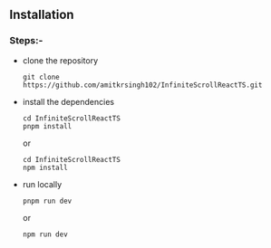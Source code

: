 ## Installation
### Steps:-
* clone the repository
    ```
    git clone https://github.com/amitkrsingh102/InfiniteScrollReactTS.git
    ```
* install the dependencies
    ```
    cd InfiniteScrollReactTS
    pnpm install
    ```
    or
    ```
    cd InfiniteScrollReactTS
    npm install
    ```
* run locally
    ```
    pnpm run dev
    ```
    or
    ```
    npm run dev
    ```
